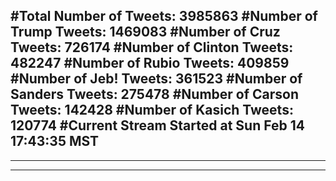 #Total Number of Tweets: 3985863 
#Number of Trump Tweets: 1469083
#Number of Cruz Tweets: 726174
#Number of Clinton Tweets: 482247
#Number of Rubio Tweets: 409859
#Number of Jeb! Tweets: 361523
#Number of Sanders Tweets: 275478
#Number of Carson Tweets: 142428
#Number of Kasich Tweets: 120774
#Current Stream Started at Sun Feb 14 17:43:35 MST
---
---
---
